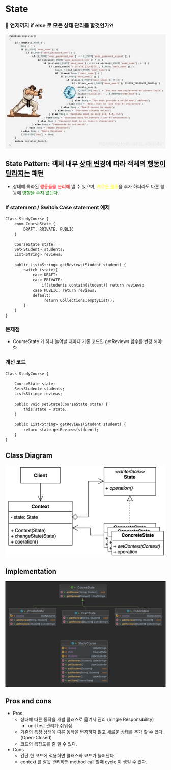 <style>
red { color: red }
yellow { color: yellow }
blue { color: blue }
green { color: green }
</style>

# State

### 📝 언제까지 if else 로 모든 상태 관리를 할것인가?!
![](images/callback_hell.png)

## State Pattern: 객체 내부 <ins>상태 변경</ins>에 따라 객체의 <ins>행동이 달라지는</ins> 패턴
* 상태에 특화된 <red>행동들을 분리해</red> 낼 수 있으며, <yellow>새로운 행동</yellow>을 추가 하더라도 다른 행동에 <green>영향을 주지 않는다</green>.

### If statement / Switch Case statement 예제
```
Class StudyCourse {
    enum CourseState {
        DRAFT, RRIVATE, PUBLIC
    } 

    CourseState state;
    Set<Student> students;
    List<String> reviews;
    
    public List<String> getReviews(Student student) {
        switch (state){
            case DRAFT: 
            case PRIVATE: 
                if(students.contain(student)) return reviews; 
            case PUBLIC: return reviews;
            default:
                 return Collections.emptyList();
        }
    }  
}
```
### 문제점
* CourseState 가 하나 늘어날 때마다 기존 코드인 getReviews 함수를 변경 해야함

### 개선 코드
```
Class StudyCourse {

    CourseState state;
    Set<Student> students;
    List<String> reviews;
    
    public void setState(CourseState state) {
        this.state = state;
    }
    
    public List<String> getReviews(Student student) {
        return state.getReviews(stduent);
    }
}
```

## Class Diagram
![](images/state_diagram.png)

## Implementation
![](images/package.png)

## Pros and cons
* Pros
  * 상태에 따른 동작을 개별 클래스로 옮겨서 관리 (Single Responsibility)
    * unit test 관리가 쉬워짐
  * 기존의 특정 상태에 따른 동작을 변경하지 않고 새로운 상태를 추가 할 수 있다. (Open-Closed)
  * 코드의 복잡도를 줄 일 수 있다.
* Cons
  * 간단 한 코드에 적용하면 클래스와 코드가 늘어난다.
  * context 를 잘못 관리하면 method call 할때 cycle 이 생길 수 있다.